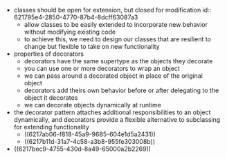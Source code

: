 - classes should be open for extension, but closed for modification
  id:: 621795e4-2850-4770-87b4-8dcff63087a3
	- allow classes to be easily extended to incorporate new behavior without modifying existing code
	- to achieve this, we need to design our classes that are resilient to change but flexible to take on new functionality
- properties of decorators
	- decorators have the same supertype as the objects they decorate
	- you can use one or more decorators to wrap an object
	- we can pass around a decorated object in place of the original object
	- decorators add theirs own behavior before or after delegating to the object it decorates
	- we can decorate objects dynamically at runtime
- the decorator pattern attaches additional responsibilities to an object dynamically, and decorators provide a flexible alternative to subclassing for extending functionality
	- ((6217ab06-f818-45a9-9685-604e1d5a2431))
	- ((6217b11d-31a7-4c58-a3b8-955fe303008b))
- ((6217bec9-4755-430d-8a49-65000a2b2269))